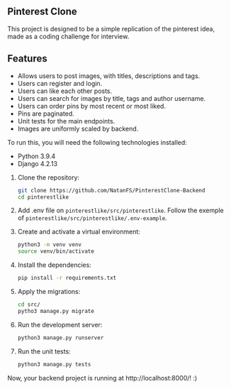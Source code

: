 ## Pinterest Clone

This project is designed to be a simple replication of the pinterest idea, made as a coding challenge for interview.

## Features

- Allows users to post images, with titles, descriptions and tags.
- Users can register and login.
- Users can like each other posts.
- Users can search for images by title, tags and author username.
- Users can order pins by most recent or most liked.
- Pins are paginated.
- Unit tests for the main endpoints.
- Images are uniformly scaled by backend.

To run this, you will need the following technologies installed: 

- Python 3.9.4
- Django 4.2.13

1. Clone the repository:
    ```bash
    git clone https://github.com/NatanFS/PinterestClone-Backend
    cd pinterestlike
    ```

2. Add .env file on `pinterestlike/src/pinterestlike`. 
Follow the exemple of `pinterestlike/src/pinterestlike/.env-example`.

2. Create and activate a virtual environment:
    ```bash
    python3 -m venv venv
    source venv/bin/activate
    ```

3. Install the dependencies:
    ```bash
    pip install -r requirements.txt
    ```

4. Apply the migrations:
    ```bash
    cd src/
    pytho3 manage.py migrate
    ```

5. Run the development server:
    ```bash
    python3 manage.py runserver
    ```

5. Run the unit tests:
    ```bash
    python3 manage.py tests
    ```

Now, your backend project is running at http://localhost:8000/! :) 




 
